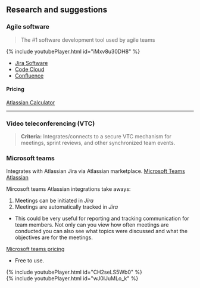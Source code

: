 ## Research and suggestions

### Agile software


> The #1 software development tool used by agile teams

<div class="embed-youtube">
{% include youtubePlayer.html id="iMxv8u30DH8" %}
</div>

- [Jira Software](https://www.atlassian.com/software/jira)
- [Code Cloud](https://www.atlassian.com/software/bitbucketversion) 
- [Confluence](https://www.atlassian.com/software/confluence)

#### Pricing
[Atlassian Calculator](https://www.atlassian.com/software/access/pricing)

___
### Video teleconferencing **(VTC)**

> **Criteria:** Integrates/connects to a secure VTC mechanism for meetings, sprint reviews, and other synchronized team events.

### Microsoft teams

Integrates with Atlassian Jira via Atlassian marketplace.
[Microsoft Teams Atlassian](https://marketplace.atlassian.com/apps/1217836/microsoft-teams-for-jira?hosting=cloud&tab=overview)

Mircosoft teams Atlassian integrations take aways:
1. Meetings can be initiated in *Jira*
2. Meetings are automatically tracked in *Jira*   
* This could be very useful for reporting and tracking communication for team members. Not only can you view how often meetings are conducted you can also see what topics were discussed and what the objectives are for the meetings.


[Microsoft teams pricing](https://www.microsoft.com/en-us/microsoft-365/microsoft-teams/group-chat-software?&ef_id=Cj0KCQjwzZj2BRDVARIsABs3l9JOOglWETRolFYYm_8npKmj0bORz-XBhq-2kYeAMKSEJhIUDCNMIIwaAg4UEALw_wcB:G:s&OCID=AID2000955_SEM_Cj0KCQjwzZj2BRDVARIsABs3l9JOOglWETRolFYYm_8npKmj0bORz-XBhq-2kYeAMKSEJhIUDCNMIIwaAg4UEALw_wcB:G:s&gclid=Cj0KCQjwzZj2BRDVARIsABs3l9JOOglWETRolFYYm_8npKmj0bORz-XBhq-2kYeAMKSEJhIUDCNMIIwaAg4UEALw_wcB)

- Free to use.

<div class="embed-youtube">
{% include youtubePlayer.html id="CH2seLS5Wb0" %}
</div>




<div class="embed-youtube">
{% include youtubePlayer.html id="wJ0lJuMLo_k" %}
</div>

